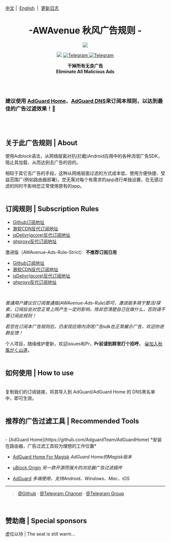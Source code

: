 <div align="left">
<a href="/README.md">中文</a>&nbsp;|&nbsp;
<a href="/README_en-US.md">English</a> &nbsp;|&nbsp;
<a href="/README_Update.md">更新日志</a> 
</div>




<h1 align="center">-AWAvenue 秋风广告规则 -</h1>

<p align="center">
   <img src="https://cdn.jsdelivr.net/gh/TG-Twilight/AWAvenue-Ads-Rule@main/AWAvenue-Ads-Rule.png">
</p>
<p align="center">
 <img src="https://img.shields.io/github/stars/TG-Twilight/AWAvenue-Ads-Rule?style=for-the-badge&colorA=FFEBEB&colorB=FFD9DC&logo=github&logoColor=black">
  <a href="https://t.me/AWAvenueAdsRule">
    <img src="https://img.shields.io/badge/dynamic/json?style=for-the-badge&colorA=DAE9FC&colorB=056DE8&label=%E9%A2%91%E9%81%93&logo=telegram&query=%24.data.totalSubs&url=https%3A%2F%2Fapi.spencerwoo.com%2Fsubstats%2F%3Fsource%3Dtelegram%26queryKey%3DAWAvenueAdsRule" alt="Telegram">
  </a>
  <a href="https://t.me/AWAvenueAdsCheat">
    <img src="https://img.shields.io/badge/dynamic/json?style=for-the-badge&colorA=DAE9FC&colorB=056DE8&label=%E7%BE%A4%E8%81%8A&logo=telegram&query=%24.data.totalSubs&url=https%3A%2F%2Fapi.spencerwoo.com%2Fsubstats%2F%3Fsource%3Dtelegram%26queryKey%3DAWAvenueAdsChat" alt="Telegram">
  </a>
</p>


<p align="center"><b>干掉所有无良广告<br>Eliminate All Malicious Ads</b></p>
<br />
<br />

### 建议使用 [AdGuard Home](https://github.com/AdguardTeam/AdGuardHome)、[AdGuard DNS](https://adguard-dns.io/zh_cn/welcome.html)来订阅本规则，以达到最佳的广告过滤效果！🐼

<br />
<br />

## 关于此广告规则 | About

使用Adblock语法，从网络层面对抗(拦截)Android应用中的各种流氓广告SDK，阻止其加载，从而达到去广告的目的。

相较于其它去广告的手段，这种从网络层面过滤的方式成本低、使用方便快捷、受益范围广(例如路由器部署)，您无需对每个有需求的app进行单独设置，在无感过滤的同时不影响您正常使用原有的app。
<br />
<br />
## 订阅规则 | Subscription Rules
- [Github订阅地址](https://raw.githubusercontent.com/TG-Twilight/AWAvenue-Ads-Rule/main/AWAvenue-Ads-Rule.txt)
- [渺软CDN反代订阅地址](https://jsd.onmicrosoft.cn/gh/TG-Twilight/AWAvenue-Ads-Rule@main/AWAvenue-Ads-Rule.txt)
- [jsDelivr(gcore)反代订阅地址](https://gcore.jsdelivr.net/gh/TG-Twilight/AWAvenue-Ads-Rule@main/AWAvenue-Ads-Rule.txt)
- [ghproxy反代订阅地址](https://mirror.ghproxy.com/https://raw.githubusercontent.com/TG-Twilight/AWAvenue-Ads-Rule/main/AWAvenue-Ads-Rule.txt)


激进版（AWAvenue-Ads-Rule-Strict） **不推荐订阅日用**
- [Github订阅地址](https://raw.githubusercontent.com/TG-Twilight/AWAvenue-Ads-Rule/main/AWAvenue-Ads-Rule-Strict.txt)
- [渺软CDN反代订阅地址](https://jsd.onmicrosoft.cn/gh/TG-Twilight/AWAvenue-Ads-Rule@main/AWAvenue-Ads-Rule-Strict.txt)
- [jsDelivr(gcore)反代订阅地址](https://gcore.jsdelivr.net/gh/TG-Twilight/AWAvenue-Ads-Rule@main/AWAvenue-Ads-Rule.txt)
- [ghproxy反代订阅地址](https://mirror.ghproxy.com/https://raw.githubusercontent.com/TG-Twilight/AWAvenue-Ads-Rule/main/AWAvenue-Ads-Rule-Strict.txt)
 <br />
 
 *普通用户建议仅订阅普通版(AWAvenue-Ads-Rule)即可，激进版多用于整活/探索，订阅后会对您正常上网产生一定的影响，除非您清楚自己在做什么，否则请不要订阅此规则！*

 *若您在订阅本广告规则后，仍发现应用内流氓广告sdk在正常展示广告，欢迎你进群反馈！*

个人项目，随缘维护更新，欢迎issues和Pr，**Pr前请到群里打个招呼**。   [😀加入秋風がく山道](https://t.me/AWAvenueAdsChat)。
<br />
<br />
## 如何使用 | How to use
<br />
复制我们的订阅链接，将其导入到 AdGuard/AdGuard Home 的 DNS黑名单 中，即可生效。
<br />
<br />

## 推荐的广告过滤工具 | Recommended Tools

<br />
- [AdGuard Home](https://github.com/AdguardTeam/AdGuardHome)    *安装在路由器，广告过滤工具较为理想的工作位置*

- [AdGuard Home For Magisk](https://t.me/AWAvenue/622)   *AdGuard Home的Magisk版本*

- [uBlock Origin](https://ublockorigin.com/)    *另一款开源而强大的浏览器广告过滤插件*

- [AdGuard](https://adguard.com/)    *多端使用，支持Android、Windows、Mac、iOS*


---

> [@Github](https://github.com/TG-Twilight/AWAvenue-Ads-Rule) · [@Telegram Channel](https://t.me/AWAvenueAdsRule) · [@Telegram Group](https://t.me/AWAvenueAdsChat)

<br />

## 赞助商 | Special sponsors

虚位以待 | The seat is still warm...
